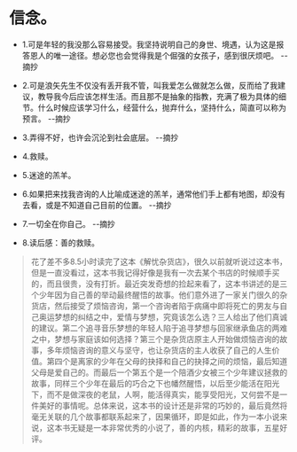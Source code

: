 # 信念。

- 1.可是年轻的我没那么容易接受。我坚持说明自己的身世、境遇，认为这是报答恩人的唯一途径。想必您也会觉得我是个倔强的女孩子，感到很厌烦吧。 --摘抄

- 2.可是浪矢先生不仅没有丢开我不管，叫我爱怎么做就怎么做，反而给了我建议，教导我今后应该怎样生活。而且那不是抽象的指教，充满了极为具体的细节。什么时候应该学习什么，经营什么，抛弃什么，坚持什么，简直可以称为预言。 --摘抄

- 3.弄得不好，也许会沉沦到社会底层。 --摘抄

- 4.救赎。

- 5.迷途的羔羊。

- 6.如果把来找我咨询的人比喻成迷途的羔羊，通常他们手上都有地图，却没有去看，或是不知道自己目前的位置。 --摘抄

- 7.一切全在你自己。 --摘抄

- 8.读后感：善的救赎。
 
>花了差不多8.5小时读完了这本《解忧杂货店》，很久以前就听说过这本书，但是一直没看过，这本书我记得好像是我有一次去某个书店的时候顺手买的，而且很贵，没有打折。最近突发奇想的捡起来看了，这本书讲述的是三个少年因为自己善的举动最终醒悟的故事。他们意外进了一家关门很久的杂货店，然后接受了烦恼咨询，第一个咨询者陷于病痛中即将死亡的男友与自己奥运梦想的纠结之中，爱情与梦想，究竟该怎么选？三人给出了他们真诚的建议。第二个追寻音乐梦想的年轻人陷于追寻梦想与回家继承鱼店的两难之中，梦想与家庭该如何选择？第三个是杂货店原主人开始做烦恼咨询的故事，多年烦恼咨询的意义与坚守，也让杂货店的主人收获了自己的人生价值。第四个是离家的少年在父母的抉择和自己的抉择之间的烦恼，最后知道父母是爱自己的。而最后一个第五个是一个陪酒少女被三个少年建议拯救的故事，同样三个少年在最后的巧合之下也幡然醒悟，以后至少能活在阳光下，而不是做深夜的老鼠，人啊，能活得真实，能享受阳光，又何尝不是一件美好的事情呢。总体来说，这本书的设计还是非常的巧妙的，最后竟然将毫无关联的几个故事都联系起来了，因果循环，即是如此，作为一本小说来说，这本书无疑是一本非常优秀的小说了，善的内核，精彩的故事，五星好评。
